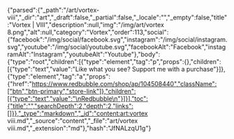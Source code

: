 {"parsed":{"_path":"/art/vortex-viii","_dir":"art","_draft":false,"_partial":false,"_locale":"","_empty":false,"title":"Vortex | VIII","description":null,"img":"/img/art/vortex  8.png","alt":null,"category":"Vortex","order":113,"social":{"facebook":"/img/social/facebook.svg","instagram":"/img/social/instagram.svg","youtube":"/img/social/youtube.svg","facebookAlt":"Facebook","instagramAlt":"Instagram","youtubeAlt":"Youtube"},"body":{"type":"root","children":[{"type":"element","tag":"p","props":{},"children":[{"type":"text","value":"Like what you see? Support me with a purchase"}]},{"type":"element","tag":"a","props":{"href":"https://www.redbubble.com/shop/ap/104508440","className":["btn","btn-primary","store-link"]},"children":[{"type":"text","value":"\nRedbubble\n"}]}],"toc":{"title":"","searchDepth":2,"depth":2,"links":[]}},"_type":"markdown","_id":"content:art:vortex viii.md","_source":"content","_file":"art/vortex viii.md","_extension":"md"},"hash":"JfNALzqU1g"}